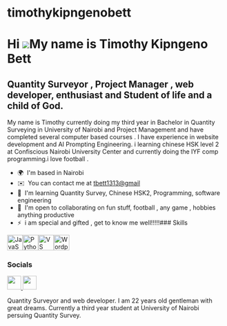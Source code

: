 # timothykipngenobett
Hi ![](https://user-images.githubusercontent.com/18350557/176309783-0785949b-9127-417c-8b55-ab5a4333674e.gif)My name is Timothy Kipngeno Bett
=============================================================================================================================================

Quantity Surveyor , Project Manager , web developer, enthusiast and Student of life and a child of God.
-------------------------------------------------------------------------------------------------------

My name is Timothy currently doing my third year in Bachelor in Quantity Surveying in University  of Nairobi and Project Management and have completed several computer based courses . I have experience in website development and AI Prompting Engineering. i learning chinese HSK level 2 at Confiscious Nairobi  University Center and currently doing the IYF comp programming.i love football .

*   🌍  I'm based in Nairobi
*   ✉️  You can contact me at [tbett1313@gmail](mailto:tbett1313@gmail)
*   🧠  I'm learning Quantity Survey, Chinese HSK2, Programming, software engineering
*   🤝  I'm open to collaborating on fun stuff, football , any game , hobbies anything productive
*   ⚡  i am special and gifted , get to know me well!!!!!### Skills 
<p align="left">
<a href="https://developer.mozilla.org/en-US/docs/Web/JavaScript" target="_blank" rel="noreferrer"><img src="https://raw.githubusercontent.com/danielcranney/readme-generator/main/public/icons/skills/javascript-colored.svg" width="36" height="36" alt="JavaScript" /></a><a href="https://www.python.org/" target="_blank" rel="noreferrer"><img src="https://raw.githubusercontent.com/danielcranney/readme-generator/main/public/icons/skills/python-colored.svg" width="36" height="36" alt="Python" /></a><a href="https://code.visualstudio.com/" target="_blank" rel="noreferrer"><img src="https://raw.githubusercontent.com/danielcranney/readme-generator/main/public/icons/skills/visualstudiocode.svg" width="36" height="36" alt="VS Code" /></a><a href="https://wordpress.com" target="_blank" rel="noreferrer"><img src="https://raw.githubusercontent.com/danielcranney/readme-generator/main/public/icons/skills/wordpress-colored.svg" width="36" height="36" alt="Wordpress" /></a>
</p>
                    
 ### Socials
                  
                  
 <p align="left">
  
<a href="https://www.github.com/https://github.com/timothybett/timothykipngenobett" target="_blank" rel="noreferrer">
                    <picture>
                    <source media="(prefers-color-scheme: dark)" srcset="https://raw.githubusercontent.com/danielcranney/readme-generator/main/public/icons/socials/github-dark.svg" />
                    <source media="(prefers-color-scheme: light)" srcset="https://raw.githubusercontent.com/danielcranney/readme-generator/main/public/icons/socials/github.svg" />
                    <img src="https://raw.githubusercontent.com/danielcranney/readme-generator/main/public/icons/socials/github.svg" width="32" height="32" />
                    </picture>
                    </a>
                      <a href="https://www.x.com/@TheNaughtysnow" target="_blank" rel="noreferrer">
                    <picture>
                    <source media="(prefers-color-scheme: dark)" srcset="https://raw.githubusercontent.com/danielcranney/readme-generator/main/public/icons/socials/twitter-dark.svg" />
                    <source media="(prefers-color-scheme: light)" srcset="https://raw.githubusercontent.com/danielcranney/readme-generator/main/public/icons/socials/twitter.svg" />
                    <img src="https://raw.githubusercontent.com/danielcranney/readme-generator/main/public/icons/socials/twitter.svg" width="32" height="32" />
                    </picture>
                    </a></p>
Quantity Surveyor and web developer.
I am 22 years old gentleman with great dreams.
Currently  a third year student  at University of Nairobi persuing Quantity Survey.
